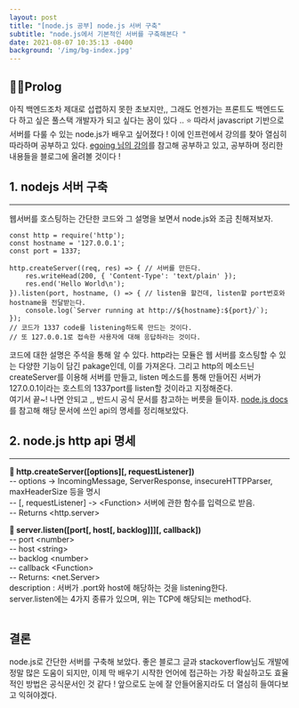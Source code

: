 ```yaml
---
layout: post
title: "[node.js 공부] node.js 서버 구축"
subtitle: "node.js에서 기본적인 서버를 구축해본다 "
date: 2021-08-07 10:35:13 -0400
background: '/img/bg-index.jpg'
---
```


🚶‍♀️Prolog
---
 아직 백엔드조차 제대로 섭렵하지 못한 초보지만,, 그래도 언젠가는 프론트도 백엔드도 다 하고 싶은 풀스택 개발자가 되고 싶다는 꿈이 있다 .. ⭐ 따라서 javascript 기반으로 서버를 다룰 수 있는 node.js가 배우고 싶어졌다 ! 이에 인프런에서
 강의를 찾아 열심히 따라하며 공부하고 있다. [egoing 님의 강의](https://www.inflearn.com/course/nodejs-%EA%B0%95%EC%A2%8C-%EC%83%9D%ED%99%9C%EC%BD%94%EB%94%A9/dashboard)를
 참고해 공부하고 있고, 공부하며 정리한 내용들을 블로그에 올려볼 것이다 !
<br>

## 1. nodejs 서버 구축
---
웹서버를 호스팅하는 간단한 코드와 그 설명을 보면서 node.js와 조금 친해져보자.
<pre><code>const http = require('http'); 
const hostname = '127.0.0.1';
const port = 1337;

http.createServer((req, res) => { // 서버를 만든다.
    res.writeHead(200, { 'Content-Type': 'text/plain' });
    res.end('Hello World\n');
}).listen(port, hostname, () => { // listen을 할건데, listen할 port번호와 hostname을 전달받는다.
    console.log(`Server running at http://${hostname}:${port}/`);
});
// 코드가 1337 code를 listening하도록 만드는 것이다.
// 또 127.0.0.1로 접속한 사용자에 대해 응답하라는 것이다.
</code></pre>

 코드에 대한 설명은 주석을 통해 알 수 있다. http라는 모듈은 웹 서버를 호스팅할 수 있는 다양한 기능이 담긴 pakage인데, 이를 가져온다. 그리고 http의 메소드닌 createServer를 이용해 서버를 만들고, listen 메소드를 통해 만들어진 서버가 127.0.0.1이라는 호스트의 1337port를 listen할 것이라고 지정해준다.<br>
 여기서 끝~! 나면 안되고 ,, 반드시 공식 문서를 참고하는 버릇을 들이자. [node.js docs](https://nodejs.org/api/)를 참고해 해당 문서에 쓰인 api의 명세를 정리해보았다.
<br>

## 2. node.js http api 명세
---
**🔎 http.createServer([options][, requestListener])**<br>
-- options -> IncomingMessage, ServerResponse, insecureHTTPParser, maxHeaderSize 등을 명시<br>
-- [, requestListener] -> \<Function\> 서버에 관한 함수를 입력으로 받음.<br>
-- Returns \<http.server\><br>

**🔎 server.listen([port[, host[, backlog]]][, callback])**<br>
-- port \<number\> <br>
-- host \<string\> <br>
-- backlog \<number\> <br>
-- callback \<Function\><br>
-- Returns: \<net.Server\><br>
description : 서버가 .port와 host에 해당하는 것을 listening한다.<br>
server.listen에는 4가지 종류가 있으며, 위는 TCP에 해당되는 method다. <br>
<br>

## 결론
 node.js로 간단한 서버를 구축해 보았다. 좋은 블로그 글과 stackoverflow님도 개발에 정말 많은 도움이 되지만, 이제 막 배우기 시작한 언어에 접근하는 가장 확실하고도 효율적인 방법은 공식문서인 것 같다 ! 앞으로도 눈에 잘 안들어올지라도 더 열심히 들여다보고 익혀야겠다. 